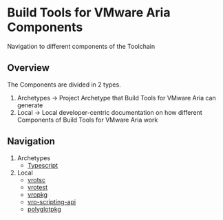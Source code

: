# Build Tools for VMware Aria Components

Navigation to different components of the Toolchain

## Overview

The Components are divided in 2 types.

1. Archetypes -> Project Archetype that Build Tools for VMware Aria can generate
2. Local -> Local developer-centric documentation on how different Components of Build Tools for VMware Aria work

[//]: # (External navigation)

## Navigation

1. Archetypes
   * [Typescript](./Archetypes/typescript)
2. Local
   * [vrotsc](./Local/Typescript/vrotsc)
   * [vrotest](./Local/Typescript/vrotest)
   * [vropkg](./Local/Typescript/vropkg)
   * [vro-scripting-api](./Local/Typescript/vro-scripting-api)
   * [polyglotpkg](./Local/Typescript/polyglotpkg)
